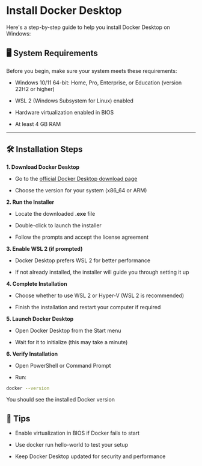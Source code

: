 # Install Docker Desktop

Here's a step-by-step guide to help you install Docker Desktop on Windows:

## 🖥️ System Requirements
Before you begin, make sure your system meets these requirements:

* Windows 10/11 64-bit: Home, Pro, Enterprise, or Education (version 22H2 or higher)

* WSL 2 (Windows Subsystem for Linux) enabled

* Hardware virtualization enabled in BIOS

* At least 4 GB RAM

---

## 🛠️ Installation Steps
**1. Download Docker Desktop**
* Go to the [official Docker Desktop download page](https://docs.docker.com/desktop/setup/install/windows-install/)

* Choose the version for your system (x86_64 or ARM)

**2. Run the Installer**
* Locate the downloaded **.exe** file

* Double-click to launch the installer

* Follow the prompts and accept the license agreement

**3. Enable WSL 2 (if prompted)**
* Docker Desktop prefers WSL 2 for better performance

* If not already installed, the installer will guide you through setting it up

**4. Complete Installation**
* Choose whether to use WSL 2 or Hyper-V (WSL 2 is recommended)

* Finish the installation and restart your computer if required

**5. Launch Docker Desktop**
* Open Docker Desktop from the Start menu

* Wait for it to initialize (this may take a minute)

**6. Verify Installation**
* Open PowerShell or Command Prompt

* Run:

 ``` bash
 docker --version
 ``` 
 You should see the installed Docker version

## 🧠 Tips
* Enable virtualization in BIOS if Docker fails to start

* Use docker run hello-world to test your setup

* Keep Docker Desktop updated for security and performance
